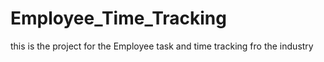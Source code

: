 # Employee_Time_Tracking
 this is the project for the Employee task and time tracking fro the industry 

